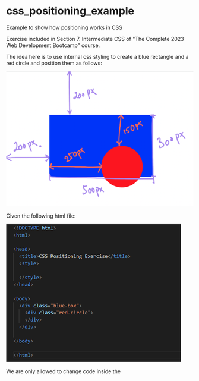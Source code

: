 # css_positioning_example
Example to show how positioning works in CSS

Exercise included in Section 7. Intermediate CSS of "The Complete 2023 Web Development Bootcamp" course.

The idea here is to use internal css styling to create a blue rectangle and a red circle and position them as follows:

![](images/goal.png)

Given the following html file:

![](images/original_html.png)

We are only allowed to change code inside the <style> tag.






